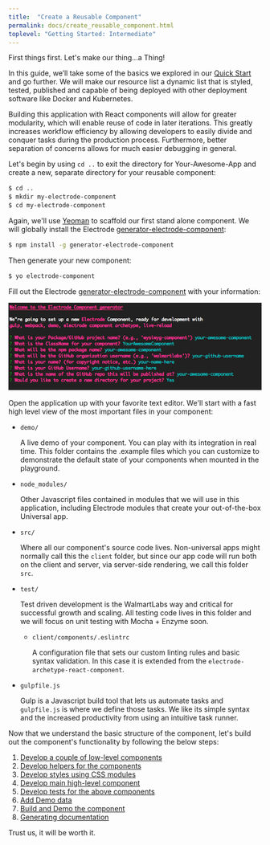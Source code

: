 ```yaml
---
title:  "Create a Reusable Component"
permalink: docs/create_reusable_component.html
toplevel: "Getting Started: Intermediate"
---
```


First things first. Let's make our thing...a Thing!

In this guide, we’ll take some of the basics we explored in our [Quick Start](get_started.html) and go further. We will make our resource list a dynamic list that is styled, tested, published and capable of being deployed with other deployment software like Docker and Kubernetes.

Building this application with React components will allow for greater modularity, which will enable reuse of code in later iterations. This greatly increases workflow efficiency by allowing developers to easily divide and conquer tasks during the production process. Furthermore, better separation of concerns allows for much easier debugging in general.

Let's begin by using `cd ..` to exit the directory for Your-Awesome-App and create a new, separate directory for your reusable component:

```bash
$ cd ..
$ mkdir my-electrode-component
$ cd my-electrode-component
```

Again, we'll use [Yeoman](http://yeoman.io/) to scaffold our first stand alone component. We will globally install the Electrode [generator-electrode-component]:

```bash
$ npm install -g generator-electrode-component
```

Then generate your new component:

```bash
$ yo electrode-component
```

Fill out the Electrode [generator-electrode-component] with your information:

![component-form](/img/component-form.png)

Open the application up with your favorite text editor. We'll start with a fast high level view of the most important files in your component:

- `demo/`

    A live demo of your component. You can play with its integration in real time. This folder contains the .example files which you can customize to demonstrate the default state of your components when mounted in the playground.

- `node_modules/`

    Other Javascript files contained in modules that we will use in this application, including Electrode modules that create your out-of-the-box Universal app.

- `src/`

    Where all our component's source code lives. Non-universal apps might normally call this the `client` folder, but since our app code will run both on the client and server, via server-side rendering, we call this folder `src`.

- `test/`

    Test driven development is the WalmartLabs way and critical for successful growth and scaling. All testing code lives in this folder and we will focus on unit testing with Mocha + Enzyme soon.

    - `client/components/.eslintrc`

        A configuration file that sets our custom linting rules and basic syntax validation. In this case it is extended from the `electrode-archetype-react-component`.

- `gulpfile.js`

    Gulp is a Javascript build tool that lets us automate tasks and `gulpfile.js` is where we define those tasks. We like its simple syntax and the increased productivity from using an intuitive task runner.


Now that we understand the basic structure of the component, let's build out the component's functionality by following the below steps:

1. [Develop a couple of low-level components](low_level_components.html)
2. [Develop helpers for the components](component_helpers.html)
3. [Develop styles using CSS modules](develop_styles.html)
4. [Develop main high-level component](high_level_component.html)
5. [Develop tests for the above components](test_components.html)
6. [Add Demo data](add_data.html)
7. [Build and Demo the component](build_and_demo.html)
8. [Generating documentation](generate_docs.html)

Trust us, it will be worth it.

[generator-electrode-component]: https://github.com/electrode-io/generator-electrode-component
